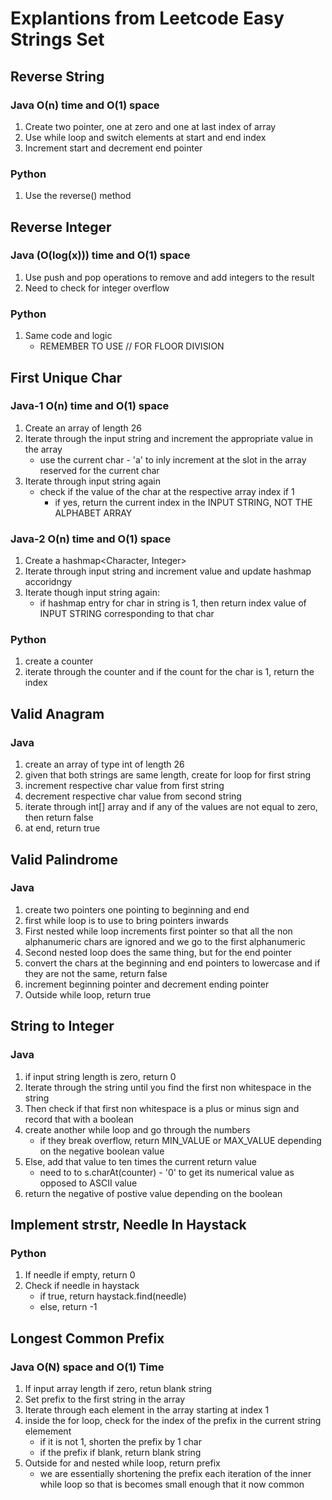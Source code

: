 # Explantions from Leetcode Easy Strings Set

## Reverse String

### Java O(n) time and O(1) space
1. Create two pointer, one at zero and one at last index of array
2. Use while loop and switch elements at start and end index
3. Increment start and decrement end pointer

### Python 
1. Use the reverse() method

## Reverse Integer

### Java (O(log(x))) time and O(1) space
1. Use push and pop operations to remove and add integers to the result
2. Need to check for integer overflow 

### Python 
1. Same code and logic
    * REMEMBER TO USE // FOR FLOOR DIVISION

## First Unique Char

### Java-1 O(n) time and O(1) space
1. Create an array of length 26
2. Iterate through the input string and increment the appropriate value in the array
    * use the current char - 'a' to inly increment at the slot in the array reserved for the current char
3. Iterate through input string again
    * check if the value of the char at the respective array index if 1
        * if yes, return the current index in the INPUT STRING, NOT THE ALPHABET ARRAY

### Java-2 O(n) time and O(1) space
1. Create a hashmap<Character, Integer>
2. Iterate through input string and increment value and update hashmap accoridngy
3. Iterate though input string again:
    * if hashmap entry for char in string is 1, then return index value of INPUT STRING corresponding to that char

### Python 
1. create a counter 
2. iterate through the counter and if the count for the char is 1, return the index

## Valid Anagram

### Java 
1. create an array of type int of length 26
2. given that both strings are same length, create for loop for first string
3. increment respective char value from first string
4. decrement respective char value from second string
5. iterate through int[] array and if any of the values are not equal to zero, then return false
6. at end, return true

## Valid Palindrome
### Java
1. create two pointers one pointing to beginning and end
2. first while loop is to use to bring pointers inwards
3. First nested while loop increments first pointer so that all the non alphanumeric chars are ignored and we go to the first alphanumeric
4. Second nested loop does the same thing, but for the end pointer
5. convert the chars at the beginning and end pointers to lowercase and if they are not the same, return false
6. increment beginning pointer and decrement ending pointer
7. Outside while loop, return true

## String to Integer

### Java
1. if input string length is zero, return 0
2. Iterate through the string until you find the first non whitespace in the string
3. Then check if that first non whitespace is a plus or minus sign and record that with a boolean
4. create another while loop and go through the numbers
    * if they break overflow, return MIN_VALUE or MAX_VALUE depending on the negative boolean value
5. Else, add that value to ten times the current return value
    * need to to s.charAt(counter) - '0' to get its numerical value as opposed to ASCII value
6. return the negative of postive value depending on the boolean


## Implement strstr, Needle In Haystack

### Python
1. If needle if empty, return 0
2. Check if needle in haystack
    * if true, return haystack.find(needle)
    * else, return -1

## Longest Common Prefix

### Java O(N) space and O(1) Time
1. If input array length if zero, retun blank string
2. Set prefix to the first string in the array
3. Iterate through each element in the array starting at index 1
4. inside the for loop, check for the index of the prefix in the current string elemement
    * if it is not 1, shorten the prefix by 1 char
    * if the prefix if blank, return blank string
5. Outside for and nested while loop, return prefix
    * we are essentially shortening the prefix each iteration of the inner while loop so that is becomes small enough that it now common